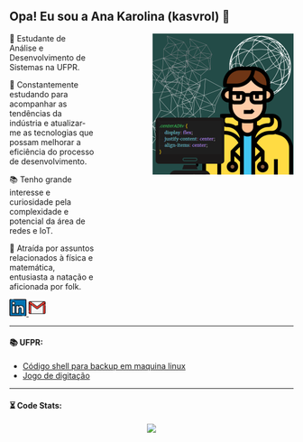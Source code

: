 ## Opa! Eu sou a Ana Karolina (kasvrol) 🤠

<div display="flex"> 
   <img style="width:250px;" align="right" src="./image/kasvrolIcon.png"/>
  <div style="width:150px;">
    <p>🌱 Estudante de Análise e Desenvolvimento de Sistemas na UFPR.</p>
    <p>🎯 Constantemente estudando para acompanhar as tendências da indústria e atualizar-me as tecnologias que possam melhorar a eficiência do processo de desenvolvimento.</p>
    <p>📚 Tenho grande interesse e curiosidade pela complexidade e potencial da área de redes e IoT.</p>
    <p>🤿 Atraída por assuntos relacionados à física e matemática, entusiasta a natação e aficionada por folk.</p>
    <p>
      <a href="https://www.linkedin.com/in/kasvrol/">
       <img src="https://github.com/kasvrol/kasvrol/blob/main/image/linkedin.png" height="30em" width="30em"/>
     </a>
     <a href="santosak1999@gmail.com">
        <img src="https://github.com/kasvrol/kasvrol/blob/main/image/gmail.png" height="30em" width="30em"/>
     </a>
    </p>
   </div>
</div>

<hr style="border:1px;">

<h4>📚 UFPR:</h4>
<ul>
   <li>
      <a href="https://github.com/kasvrol/codigo-shell-para-backup-em-maquina-linux">
         Código shell para backup em maquina linux
      </a>
   </li>
   <li>
      <a href="https://github.com/kasvrol/jogo-de-digitacao-dev-web-ufpr">
         Jogo de digitação
      </a>
   </li>
</ul>

<hr style="border:1px;">

<h4>⏳ Code Stats:</h4>

   <div display="flex" align="center">
    <img width="300rem" src="https://github-readme-stats.vercel.app/api/top-langs/?username=kasvrol&hide=html,css&layout=compact&theme=highcontrast"/>
   </div>
